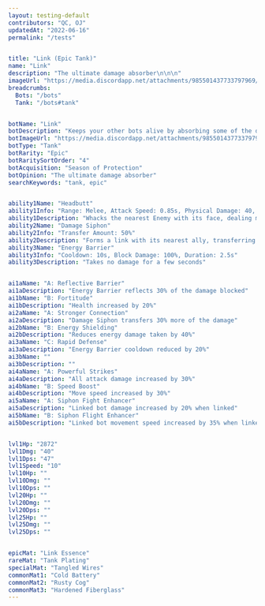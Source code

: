 ```yaml
---
layout: testing-default
contributors: "QC, OJ"
updatedAt: "2022-06-16"
permalink: "/tests"


title: "Link (Epic Tank)"
name: "Link"
description: "The ultimate damage absorber\n\n\n"
imageUrl: "https://media.discordapp.net/attachments/985501437733797969/986872185660526593/link_big.png"
breadcrumbs:
  Bots: "/bots"
  Tank: "/bots#tank"


botName: "Link"
botDescription: "Keeps your other bots alive by absorbing some of the damage they take. Link finds it easy to make new friends."
botImageUrl: "https://media.discordapp.net/attachments/985501437733797969/986872185660526593/link_big.png"
botType: "Tank"
botRarity: "Epic"
botRaritySortOrder: "4"
botAcquisition: "Season of Protection"
botOpinion: "The ultimate damage absorber"
searchKeywords: "tank, epic"


ability1Name: "Headbutt"
ability1Info: "Range: Melee, Attack Speed: 0.85s, Physical Damage: 40, Critical Chance: 10%"
ability1Description: "Whacks the nearest Enemy with its face, dealing melee damage"
ability2Name: "Damage Siphon"
ability2Info: "Transfer Amount: 50%"
ability2Description: "Forms a link with its nearest ally, transferring some of the damage taken onto itself"
ability3Name: "Energy Barrier"
ability3Info: "Cooldown: 10s, Block Damage: 100%, Duration: 2.5s"
ability3Description: "Takes no damage for a few seconds"


ai1aName: "A: Reflective Barrier"
ai1aDescription: "Energy Barrier reflects 30% of the damage blocked"
ai1bName: "B: Fortitude"
ai1bDescription: "Health increased by 20%"
ai2aName: "A: Stronger Connection"
ai2aDescription: "Damage Siphon transfers 30% more of the damage"
ai2bName: "B: Energy Shielding"
ai2bDescription: "Reduces energy damage taken by 40%"
ai3aName: "C: Rapid Defense"
ai3aDescription: "Energy Barrier cooldown reduced by 20%"
ai3bName: ""
ai3bDescription: ""
ai4aName: "A: Powerful Strikes"
ai4aDescription: "All attack damage increased by 30%"
ai4bName: "B: Speed Boost"
ai4bDescription: "Move speed increased by 30%"
ai5aName: "A: Siphon Fight Enhancer"
ai5aDescription: "Linked bot damage increased by 20% when linked"
ai5bName: "B: Siphon Flight Enhancer"
ai5bDescription: "Linked bot movement speed increased by 35% when linked"


lvl1Hp: "2872"
lvl1Dmg: "40"
lvl1Dps: "47"
lvl1Speed: "10"
lvl10Hp: ""
lvl10Dmg: ""
lvl10Dps: ""
lvl20Hp: ""
lvl20Dmg: ""
lvl20Dps: ""
lvl25Hp: ""
lvl25Dmg: ""
lvl25Dps: ""


epicMat: "Link Essence"
rareMat: "Tank Plating"
specialMat: "Tangled Wires"
commonMat1: "Cold Battery"
commonMat2: "Rusty Cog"
commonMat3: "Hardened Fiberglass"
---
```





